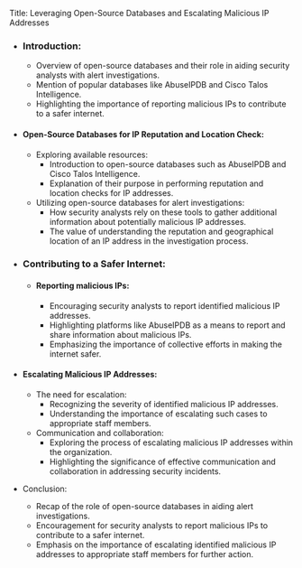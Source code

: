 Title: Leveraging Open-Source Databases and Escalating Malicious IP Addresses

- ### Introduction:
  - Overview of open-source databases and their role in aiding security analysts with alert investigations.
  - Mention of popular databases like AbuseIPDB and Cisco Talos Intelligence.
  - Highlighting the importance of reporting malicious IPs to contribute to a safer internet.

- #### Open-Source Databases for IP Reputation and Location Check:
  - Exploring available resources:
    - Introduction to open-source databases such as AbuseIPDB and Cisco Talos Intelligence.
    - Explanation of their purpose in performing reputation and location checks for IP addresses.
  - Utilizing open-source databases for alert investigations:
    - How security analysts rely on these tools to gather additional information about potentially malicious IP addresses.
    - The value of understanding the reputation and geographical location of an IP address in the investigation process.

- ### Contributing to a Safer Internet:
  - #### Reporting malicious IPs:
    - Encouraging security analysts to report identified malicious IP addresses.
    - Highlighting platforms like AbuseIPDB as a means to report and share information about malicious IPs.
    - Emphasizing the importance of collective efforts in making the internet safer.

- #### Escalating Malicious IP Addresses:
  - The need for escalation:
    - Recognizing the severity of identified malicious IP addresses.
    - Understanding the importance of escalating such cases to appropriate staff members.
  - Communication and collaboration:
    - Exploring the process of escalating malicious IP addresses within the organization.
    - Highlighting the significance of effective communication and collaboration in addressing security incidents.

- Conclusion:
  - Recap of the role of open-source databases in aiding alert investigations.
  - Encouragement for security analysts to report malicious IPs to contribute to a safer internet.
  - Emphasis on the importance of escalating identified malicious IP addresses to appropriate staff members for further action.